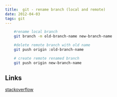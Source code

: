 ```yaml
---
title:  git - rename branch (local and remote)
date: 2012-04-03
tags: git
---
```



```bash
    #rename local branch
    git branch -m old-branch-name new-branch-name

    #delete remote branch with old name
    git push origin :old-branch-name

    # create remote renamed branch
    git push origin new-branch-name
```
<!-- more -->

Links
--------
[stackoverflow](http://stackoverflow.com/questions/1526794/git-rename-remote-branch)
